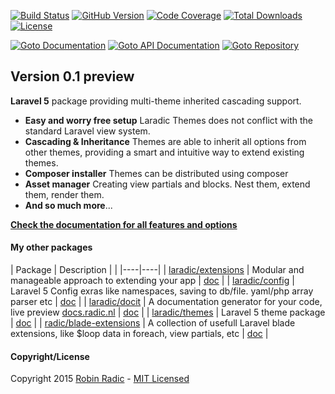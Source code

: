 <!---
title: Overview
author: Robin Radic
icon: fa fa-eye
toc:
    introduction: Introduction
    examples: Some examples
    copyright: Copyright   
-->

[![Build Status](https://img.shields.io/travis/laradic/themes.svg?branch=master&style=flat-square)](https://travis-ci.org/laradic/themes)
[![GitHub Version](https://img.shields.io/github/tag/laradic/themes.svg?style=flat-square&label=version)](http://badge.fury.io/gh/laradic%2Fthemes)
[![Code Coverage](https://img.shields.io/badge/coverage-100%-green.svg?style=flat-square)](http://radic.nl:8080/job/laradic-themes/cloverphp)
[![Total Downloads](https://img.shields.io/packagist/dt/laradic/themes.svg?style=flat-square)](https://packagist.org/packages/laradic/themes)
[![License](http://img.shields.io/badge/license-MIT-ff69b4.svg?style=flat-square)](http://radic.mit-license.org)

[![Goto Documentation](http://img.shields.io/badge/goto-docs-orange.svg?style=flat-square)](http://docs.radic.nl/themes)
[![Goto API Documentation](https://img.shields.io/badge/goto-api--docs-orange.svg?style=flat-square)](http://radic.nl:8080/job/laradic-themes/PHPDOX_Documentation/)
[![Goto Repository](http://img.shields.io/badge/goto-repo-orange.svg?style=flat-square)](https://github.com/laradic/themes)


Version 0.1 preview
-----------

**Laravel 5** package providing multi-theme inherited cascading support.

- **Easy and worry free setup** Laradic Themes does not conflict with the standard Laravel view system. 
- **Cascading & Inheritance** Themes are able to inherit all options from other themes, providing a smart and intuitive way to extend existing themes. 
- **Composer installer** Themes can be distributed using composer
- **Asset manager** Creating view partials and blocks. Nest them, extend them, render them.
- **And so much more**...
  

[**Check the documentation for all features and options**](http://docs.radic.nl/themes/)


#### My other packages
<!---+ table table-hover table-condensed table-striped table-light +-->
| Package | Description | |
|----|----|
| [laradic/extensions](https://github.com/laradic/extensions) | Modular and manageable approach to extending your app | [doc](http://docs.radic.nl/extensions) |
| [laradic/config](https://github.com/laradic/config) | Laravel 5 Config exras like namespaces, saving to db/file. yaml/php array parser etc | [doc](http://docs.radic.nl/config) |
| [laradic/docit](https://github.com/laradic/docit) | A documentation generator for your code, live preview [docs.radic.nl](http://docs.radic.nl/) | [doc](http://docs.radic.nl/docit) |
| [laradic/themes](https://github.com/laradic/themes) | Laravel 5 theme package | [doc](http://docs.radic.nl/themes) |
| [radic/blade-extensions](https://github.com/radic/blade-extensions) | A collection of usefull Laravel blade extensions, like $loop data in foreach, view partials, etc | [doc](http://docs.radic.nl/blade-extensions) |
<!---+ /table +-->
  
  
<a name="copyright"></a>
#### Copyright/License
Copyright 2015 [Robin Radic](https://github.com/RobinRadic) - [MIT Licensed](http://radic.mit-license.org)
